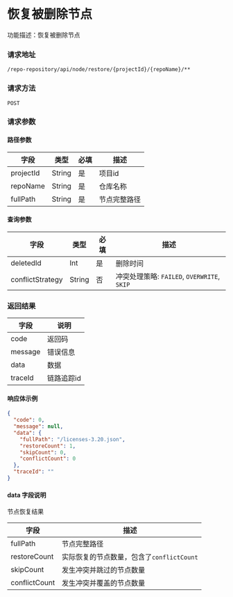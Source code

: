 # 恢复被删除节点
功能描述：恢复被删除节点

### 请求地址
```
/repo-repository/api/node/restore/{projectId}/{repoName}/**
```

### 请求方法

`POST`

### 请求参数

#### 路径参数

| 字段        | 类型     | 必填  | 描述     |
|-----------|--------|-----|--------|
| projectId | String | 是   | 项目id   |
| repoName  | String | 是   | 仓库名称   |
| fullPath  | String | 是   | 节点完整路径 |

#### 查询参数

| 字段               | 类型     | 必填  | 描述                                    |
|------------------|--------|-----|---------------------------------------|
| deletedId        | Int    | 是   | 删除时间                                  |
| conflictStrategy | String | 否   | 冲突处理策略: `FAILED`, `OVERWRITE`, `SKIP` |

### 返回结果

| 字段      | 说明     |
|---------|--------|
| code    | 返回码    |
| message | 错误信息   |
| data    | 数据     |
| traceId | 链路追踪id |

#### 响应体示例

```json
{
  "code": 0,
  "message": null,
  "data": {
    "fullPath": "/licenses-3.20.json",
    "restoreCount": 1,
    "skipCount": 0,
    "conflictCount": 0
  },
  "traceId": ""
}
```

#### data 字段说明

节点恢复结果

| 字段            | 描述                           |
|---------------|------------------------------|
| fullPath      | 节点完整路径                       |
| restoreCount  | 实际恢复的节点数量，包含了`conflictCount` |
| skipCount     | 发生冲突并跳过的节点数量                 |
| conflictCount | 发生冲突并覆盖的节点数量                 |

